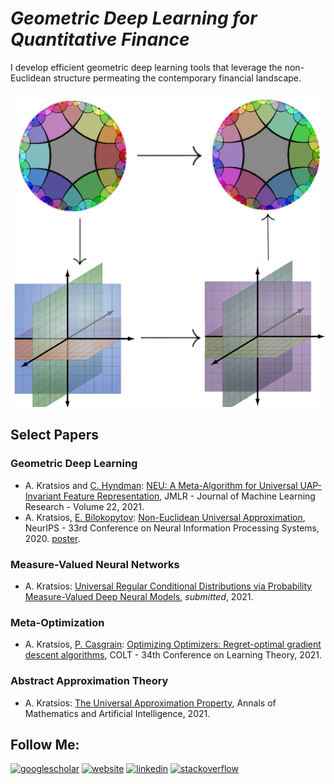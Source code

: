 # *Geometric Deep Learning for Quantitative Finance*
I develop efficient geometric deep learning tools that leverage the non-Euclidean structure permeating the contemporary financial landscape.

![alt text](https://github.com/AnastasisKratsios/NeurIPS2020_Non_Euclidean_Universal_Approximation_Example_DNN_Layer_Comparisons/blob/master/Pictorial_Summary_NonEuclidean_Universal_Approximation.png)

## Select Papers
### Geometric Deep Learning
- A. Kratsios and [C. Hyndman](https://www.concordia.ca/artsci/math-stats/faculty.html?fpid=cody-hyndman): [NEU: A Meta-Algorithm for Universal UAP-Invariant Feature Representation](https://www.jmlr.org/papers/v22/18-803.html), JMLR - Journal of Machine Learning Research - Volume 22, 2021.
- A. Kratsios, [E. Bilokopytov](https://orcid.org/0000-0001-7075-886X): [Non-Euclidean Universal Approximation](https://proceedings.neurips.cc/paper/2020/file/786ab8c4d7ee758f80d57e65582e609d-Paper.pdf), NeurIPS - 33rd Conference on Neural Information Processing Systems, 2020.  [poster](https://www.dropbox.com/s/yy4rkkjrtyw1kk2/NeurIPS2020_Poster.pdf?dl=0).
### Measure-Valued Neural Networks
- A. Kratsios: [Universal Regular Conditional Distributions via Probability Measure-Valued Deep Neural Models](https://arxiv.org/abs/2105.07743), *submitted*, 2021.
### Meta-Optimization
- A. Kratsios, [P. Casgrain](https://p-casgrain.github.io/): [Optimizing Optimizers: Regret-optimal gradient descent algorithms](https://arxiv.org/abs/2101.00041), COLT - 34th Conference on Learning Theory, 2021.
### Abstract Approximation Theory
- A. Kratsios: [The Universal Approximation Property](https://link.springer.com/article/10.1007/s10472-020-09723-1), Annals of Mathematics and Artificial Intelligence, 2021.


## Follow Me:
[<img src='https://cdn.jsdelivr.net/npm/simple-icons@3.0.1/icons/googlescholar.svg' alt='googlescholar' height='40'>](9D-bHFgAAAAJ&hl) [<img src='https://cdn.jsdelivr.net/npm/simple-icons@3.0.1/icons/icloud.svg' alt='website' height='40'>](https://people.math.ethz.ch/~kratsioa/) [<img src='https://cdn.jsdelivr.net/npm/simple-icons@3.0.1/icons/linkedin.svg' alt='linkedin' height='40'>](https://www.linkedin.com/in/anastasiskratsios/) [<img src='https://cdn.jsdelivr.net/npm/simple-icons@3.0.1/icons/stackoverflow.svg' alt='stackoverflow' height='40'>](https://stackoverflow.com/users/284090)  
